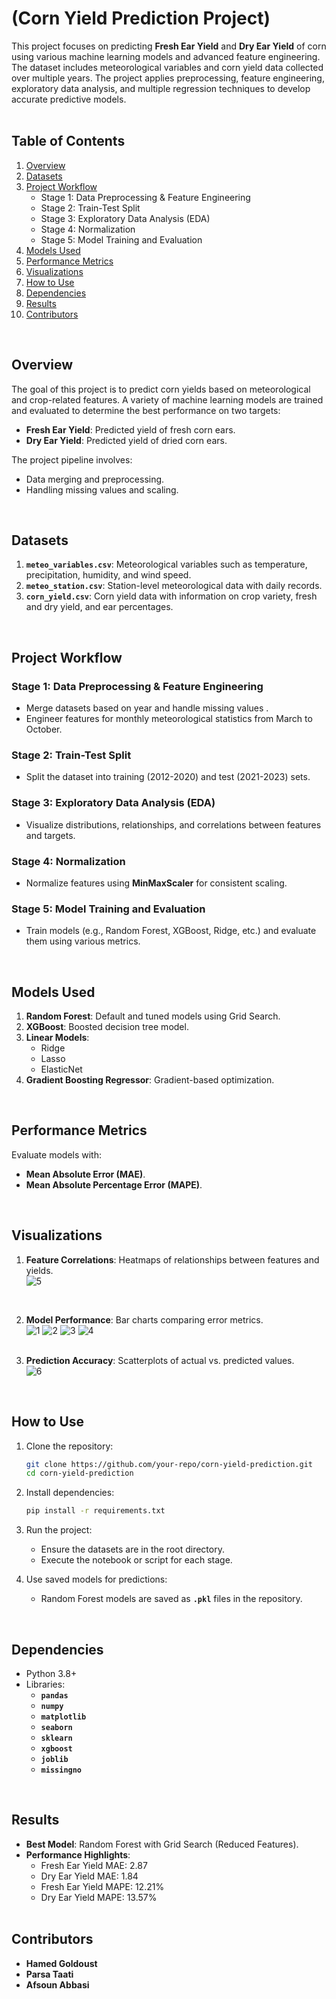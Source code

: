 # (Corn Yield Prediction Project)
This project focuses on predicting **Fresh Ear Yield** and **Dry Ear Yield** of corn using various machine learning models and advanced feature engineering. The dataset includes meteorological variables and corn yield data collected over multiple years. The project applies preprocessing, feature engineering, exploratory data analysis, and multiple regression techniques to develop accurate predictive models.<br/>
<br/>


## Table of Contents

1. [Overview](#overview) 
2. [Datasets](#datasets)
3. [Project Workflow](#project-workflow)
   - Stage 1: Data Preprocessing & Feature Engineering
   - Stage 2: Train-Test Split
   - Stage 3: Exploratory Data Analysis (EDA)
   - Stage 4: Normalization
   - Stage 5: Model Training and Evaluation
4. [Models Used](#models-used)
5. [Performance Metrics](#performance-metrics)
6. [Visualizations](#visualizations)
7. [How to Use](#how-to-use)
8. [Dependencies](#dependencies)
9. [Results](#results)
10. [Contributors](#contributors)
<br/>


## Overview

The goal of this project is to predict corn yields based on meteorological and crop-related features. A variety of machine learning models are trained and evaluated to determine the best performance on two targets:
- **Fresh Ear Yield**: Predicted yield of fresh corn ears.
- **Dry Ear Yield**: Predicted yield of dried corn ears.

The project pipeline involves:
- Data merging and preprocessing.
- Handling missing values and scaling.
<br/>


## Datasets

1. **`meteo_variables.csv`**: Meteorological variables such as temperature, precipitation, humidity, and wind speed.
2. **`meteo_station.csv`**: Station-level meteorological data with daily records.
3. **`corn_yield.csv`**: Corn yield data with information on crop variety, fresh and dry yield, and ear percentages.
<br/>


## Project Workflow

### Stage 1: Data Preprocessing & Feature Engineering
- Merge datasets based on year and handle missing values .
- Engineer features for monthly meteorological statistics from March to October.

### Stage 2: Train-Test Split
- Split the dataset into training (2012-2020) and test (2021-2023) sets.

### Stage 3: Exploratory Data Analysis (EDA)
- Visualize distributions, relationships, and correlations between features and targets.

### Stage 4: Normalization
- Normalize features using **MinMaxScaler** for consistent scaling.

### Stage 5: Model Training and Evaluation
- Train models (e.g., Random Forest, XGBoost, Ridge, etc.) and evaluate them using various metrics.

<br/>

## Models Used

1. **Random Forest**: Default and tuned models using Grid Search.
2. **XGBoost**: Boosted decision tree model.
3. **Linear Models**:
   - Ridge
   - Lasso
   - ElasticNet
4. **Gradient Boosting Regressor**: Gradient-based optimization.

<br/>

## Performance Metrics

Evaluate models with:
- **Mean Absolute Error (MAE)**.
- **Mean Absolute Percentage Error (MAPE)**.

<br/>

## Visualizations

1. **Feature Correlations**: Heatmaps of relationships between features and yields.
   <br/>
    ![5](https://github.com/user-attachments/assets/2ed0165a-a987-44e2-8549-9ebe5c32ce92)

<br/>

2. **Model Performance**: Bar charts comparing error metrics.
   <br/>
   ![1](https://github.com/user-attachments/assets/7cebff78-c9da-4904-b5b0-f78f2ba9ca77)
    ![2](https://github.com/user-attachments/assets/73384d10-2e0b-486a-ad70-3ad5c1e61b0e)
    ![3](https://github.com/user-attachments/assets/1bba02fd-171c-41e4-9c77-3d2bd30cd3c5)
    ![4](https://github.com/user-attachments/assets/00a5ff0d-9757-4243-82e0-dc18cc6f2a4e)
   <br/>
   <br/>
   
3. **Prediction Accuracy**: Scatterplots of actual vs. predicted values.
   <br/>
   ![6](https://github.com/user-attachments/assets/e1404e21-dcc8-4eb7-85fd-c4994acba565)

<br/>

## How to Use

1. Clone the repository:
   ```bash
   git clone https://github.com/your-repo/corn-yield-prediction.git
   cd corn-yield-prediction

2. Install dependencies:
   ```bash
   pip install -r requirements.txt

3. Run the project:
   - Ensure the datasets are in the root directory.
   - Execute the notebook or script for each stage.

4. Use saved models for predictions:
   - Random Forest models are saved as **`.pkl`** files in the repository.
<br/>

 ## Dependencies

- Python 3.8+
- Libraries:
   - **`pandas`**
   - **`numpy`**
   - **`matplotlib`**
   - **`seaborn`**
   - **`sklearn`**
   - **`xgboost`**
   - **`joblib`**
   - **`missingno`**
 <br/>

## Results

- **Best Model**: Random Forest with Grid Search (Reduced Features).
- **Performance Highlights**:
  - Fresh Ear Yield MAE: 2.87 
  - Dry Ear Yield MAE: 1.84   
  - Fresh Ear Yield MAPE: 12.21%
  - Dry Ear Yield MAPE: 13.57%
  <br/>

## Contributors

- **Hamed Goldoust**
- **Parsa Taati**
- **Afsoun Abbasi**

